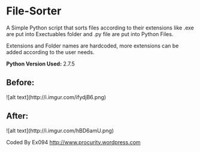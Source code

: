 File-Sorter
===========

A Simple Python script that sorts files according to their extensions like .exe are put into Exectuables folder and .py file are put into Python Files.

Extensions and Folder names are hardcoded, more extensions can be added according to the user needs.

<b>Python Version Used:</b> 2.7.5


<h2>Before:</h2>
![alt text](http://i.imgur.com/ifydjB6.png)

<h2>After:</h2>
![alt text](http://i.imgur.com/hBD6amU.png)


Coded By Ex094
http://www.procurity.wordpress.com

